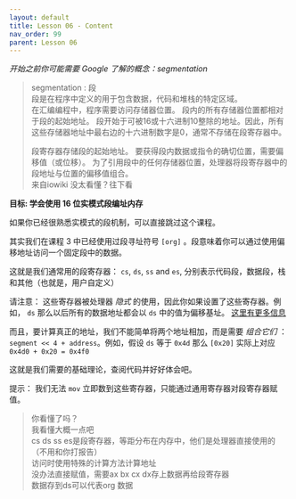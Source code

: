 ```yaml
---
layout: default
title: Lesson 06 - Content
nav_order: 99
parent: Lesson 06
---
```


*开始之前你可能需要 Google 了解的概念：segmentation*

> segmentation : 段  
> 段是在程序中定义的用于包含数据，代码和堆栈的特定区域。  
> 在汇编编程中，程序需要访问存储器位置。 段内的所有存储器位置都相对于段的起始地址。 段开始于可被16或十六进制10整除的地址。因此，所有这些存储器地址中最右边的十六进制数字是0，通常不存储在段寄存器中。  
> 
> 段寄存器存储段的起始地址。 要获得段内数据或指令的确切位置，需要偏移值（或位移）。 为了引用段中的任何存储器位置，处理器将段寄存器中的段地址与位置的偏移值组合。   
> 来自iowiki
> 没太看懂？往下看

**目标: 学会使用 16 位实模式段编址内存**

如果你已经很熟悉实模式的段机制，可以直接跳过这个课程。

其实我们在课程 3 中已经使用过段寻址符号 `[org]` 。段意味着你可以通过使用偏移地址访问一个固定段中的数据。

这就是我们通常用的段寄存器： `cs`, `ds`, `ss` and `es`, 分别表示代码段，数据段，栈和其他（也就是，用户自定义）

请注意：  这些寄存器被处理器 *隐式* 的使用，因此你如果设置了这些寄存器。例如， `ds` 那么以后所有的数据地址都会以 `ds` 中的值为偏移基址。
[这里有更多信息](http://wiki.osdev.org/Segmentation)

而且，要计算真正的地址，我们不能简单将两个地址相加，而是需要 *组合它们* ： `segment << 4 + address`。例如，假设 `ds` 等于 `0x4d` 那么 `[0x20]` 实际上对应 `0x4d0 + 0x20 = 0x4f0`

这就是我们需要的基础理论，查阅代码并好好体会吧。

提示： 我们无法 `mov` 立即数到这些寄存器，只能通过通用寄存器对段寄存器赋值。

> 你看懂了吗？  
> 我看懂大概一点吧  
> cs ds ss es是段寄存器，等距分布在内存中，他们是处理器直接使用的（不用和你打报告）  
> 访问时使用特殊的计算方法计算地址  
> 没办法直接赋值，需要ax bx cx dx存上数据再给段寄存器  
> 数据存到ds可以代表org 数据